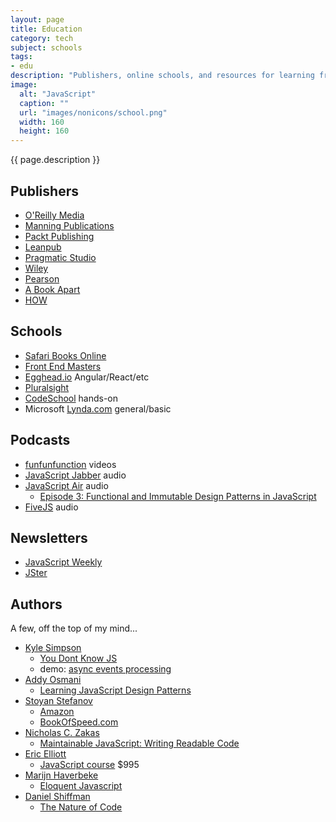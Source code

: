 ```yaml
---
layout: page
title: Education
category: tech
subject: schools
tags:
- edu
description: "Publishers, online schools, and resources for learning front-end development."
image:
  alt: "JavaScript"
  caption: ""
  url: "images/nonicons/school.png"
  width: 160
  height: 160
---
```


{{ page.description }}

Publishers
----------
* [O'Reilly Media](http://shop.oreilly.com/)
* [Manning Publications](https://www.manning.com/)
* [Packt Publishing](https://www.packtpub.com/)
* [Leanpub](https://leanpub.com/book_search?search=javascript)
* [Pragmatic Studio](https://pragmaticstudio.com/)
* [Wiley](http://www.wiley.com/WileyCDA/Section/id-350351.html)
* [Pearson](http://www.pearsoned.co.uk/bookshop/subject.asp?item=225)
* [A Book Apart](https://abookapart.com/)
* [HOW](http://www.howdesign.com/design-books/)

Schools
-------
* [Safari Books Online](https://www.SafariBooksOnline.com)
* [Front End Masters](https://FrontEndMasters.com/)
* [Egghead.io](https://egghead.io/) Angular/React/etc
* [Pluralsight](https://www.pluralsight.com/)
* [CodeSchool](https://www.codeschool.com/) hands-on
* Microsoft [Lynda.com](https://www.lynda.com/) general/basic

Podcasts
--------
* [funfunfunction](https://www.youtube.com/channel/UCO1cgjhGzsSYb1rsB4bFe4Q/videos) videos
* [JavaScript Jabber](https://devchat.tv/js-jabber) audio
* [JavaScript Air](https://javascriptair.com/) audio
    * [Episode 3: Functional and Immutable Design Patterns in JavaScript](https://javascriptair.com/episodes/2015-12-30/)
* [FiveJS](https://fivejs.codeschool.com/) audio

Newsletters
-----------
* [JavaScript Weekly](http://javascriptweekly.com/)
* [JSter](http://jster.net/)

Authors
-------

A few, off the top of my mind...

* [Kyle Simpson](https://twitter.com/getify)
    * [You Dont Know JS](https://github.com/getify/You-Dont-Know-JS)
    * demo: [async events processing](https://github.com/getify/a-tale-of-three-lists#a-tale-of-three-lists)
* [Addy Osmani](https://twitter.com/addyosmani)
    * [Learning JavaScript Design Patterns](https://addyosmani.com/resources/essentialjsdesignpatterns/book/)
* [Stoyan Stefanov](https://twitter.com/stoyanstefanov)
    * [Amazon](http://www.amazon.com/Stoyan-Stefanov/e/B002BLXYIG)
    * [BookOfSpeed.com](http://www.bookofspeed.com/)
* [Nicholas C. Zakas](https://twitter.com/slicknet)
    * [Maintainable JavaScript: Writing Readable Code](http://shop.oreilly.com/product/0636920025245.do)
* [Eric Elliott](https://twitter.com/_ericelliott)
    * [JavaScript course](https://ericelliottjs.com/product/lifetime-access-pass/) $995
* [Marijn Haverbeke](https://twitter.com/marijnjh)
    * [Eloquent Javascript](http://eloquentjavascript.net/)
* [Daniel Shiffman](https://twitter.com/shiffman)
    * [The Nature of Code](http://natureofcode.com/book/)
